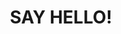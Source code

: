 ---
title : "SAY HELLO!"
bg_image: "images/backgrounds/contact-us-bg.jpg"
form_action: "#" # works with https://formspree
name: "Name"
email: "Email"
message: "Message"
submit: "Submit"


# custom style
custom_class: "" 
custom_attributes: "" 
custom_css: ""
---